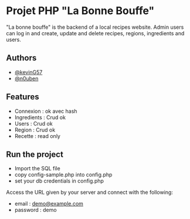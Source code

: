 # Projet PHP "La Bonne Bouffe"

"La bonne bouffe" is the backend of a local recipes website.
Admin users can log in and create, update and delete recipes, regions, ingredients and users.


## Authors

- [@kevinG57](https://www.github.com/KevinG57)
- [@n0uben](https://www.github.com/n0uben)

## Features
- Connexion : ok avec hash
- Ingredients : Crud ok
- Users : Crud ok
- Region : Crud ok
- Recette : read only

## Run the project

- Import the SQL file
- copy config-sample.php into config.php
- set your db credentials in config.php

Access the URL given by your server and connect with the following:
- email :  	demo@example.com
- password : demo


